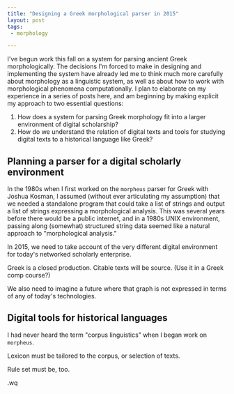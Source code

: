 ```yaml
---
title: "Designing a Greek morphological parser in 2015"
layout: post
tags:
 - morphology

---
```


I've begun work this fall on a system for parsing ancient Greek morphologically.  The decisions I'm forced to make in designing and implementing the system have already led me to think much more carefully about morphology as a linguistic system, as well as about how to work with morphological phenomena computationally.  I plan to elaborate on my experience in a series of posts here, and am beginning by making explicit my approach to two essential questions:

1. How does a system for parsing Greek morphology fit into a larger environment of digital scholarship?
1. How do we understand the relation of digital texts and tools for studying digital texts to a historical language like Greek?


## Planning a parser for a digital scholarly environment


In the 1980s when I first worked on the `morpheus` parser for Greek  with Joshua Kosman, I assumed (without ever articulating my assumption) that we needed a standalone program that could take a list of strings and output a list of strings expressing a morphological analysis.  This was several years before there would be a public internet, and in a 1980s UNIX environment, passing along (somewhat) structured string data seemed like a natural approach to "morphological analysis."

In 2015, we need to take account of the very different digital environment for today's networked scholarly enterprise.

Greek is a closed production.  Citable texts will be source.  (Use it in a Greek comp course?)

We also need to imagine a future where that graph is not expressed in terms of any of today's technologies.



## Digital tools for historical languages


I had never heard the term "corpus linguistics" when I began work on `morpheus`.

Lexicon must be tailored to the corpus, or selection of texts.

Rule set must be, too.







.wq

